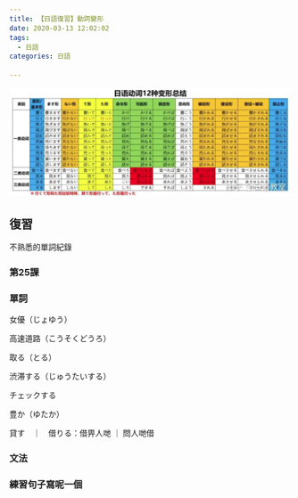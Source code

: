 ```yaml
---
title: 【日語復習】動詞變形
date: 2020-03-13 12:02:02
tags: 
  - 日語
categories: 日語

---
```


![](/images/image-20240704142827511.png)

## 復習

不熟悉的單詞紀錄

### 第25課

### 單詞

女優（じょゆう）

高速道路（こうそくどうろ）

取る（とる）

渋滞する（じゅうたいする）

チェックする

豊か（ゆたか）

貸す　｜　借りる：借畀人哋 ｜ 問人哋借

### 文法



### 練習句子寫呢一個

  